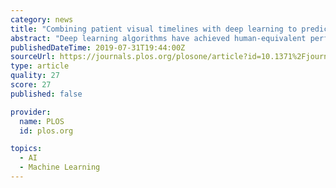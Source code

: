 ```yaml
---
category: news
title: "Combining patient visual timelines with deep learning to predict mortality"
abstract: "Deep learning algorithms have achieved human-equivalent performance in image recognition. However, the majority of clinical data within electronic health records is inherently in a non-image format. Therefore, creating visual representations of clinical ..."
publishedDateTime: 2019-07-31T19:44:00Z
sourceUrl: https://journals.plos.org/plosone/article?id=10.1371%2Fjournal.pone.0220640
type: article
quality: 27
score: 27
published: false

provider:
  name: PLOS
  id: plos.org

topics:
  - AI
  - Machine Learning
---
```

